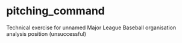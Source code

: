 # pitching_command
Technical exercise for unnamed Major League Baseball organisation analysis position (unsuccessful)

